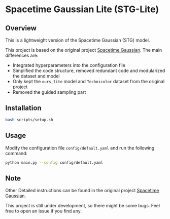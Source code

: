 # Spacetime Gaussian Lite (STG-Lite)

## Overview

This is a lightweight version of the Spacetime Gaussian (STG) model. 

This project is based on the original project [Spacetime Gaussian](https://github.com/oppo-us-research/SpacetimeGaussians). The main differences are:

- Integrated hyperparameters into the configuration file
- Simplified the code structure, removed redundant code and modularized the dataset and model
- Only kept the `ours_lite` model and `Technicolor` dataset from the original project
- Removed the guided sampling part

## Installation

```bash
bash scripts/setup.sh
```

## Usage

Modify the configuration file `config/default.yaml` and run the following command:

```bash
python main.py --config config/default.yaml
```

## Note

Other Detailed instructions can be found in the original project [Spacetime Gaussian](https://github.com/oppo-us-research/SpacetimeGaussians).

This project is still under development, so there might be some bugs. Feel free to open an issue if you find any.
